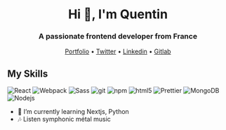 <h1 align="center">Hi 👋, I'm Quentin</h1>
<h3 align="center">A passionate frontend developer from France</h3>

<p align="center">
  <a href="https://quentindecoopman.netlify.app/">Portfolio</a> •
  <a href="https://twitter.com/qdec_dev">Twitter</a> •
  <a href="https://www.linkedin.com/in/quentin-decoopman-23562a229">Linkedin</a> •
   <a href="https://gitlab.com/qdec.dev">Gitlab</a> 
</p>

## My Skills

<p>
  <img alt="React" src="https://img.shields.io/badge/-React-45b8d8?style=flat-square&logo=react&logoColor=white" />
  <img alt="Webpack" src="https://img.shields.io/badge/-Webpack-8DD6F9?style=flat-square&logo=webpack&logoColor=white" /> 
  <img alt="Sass" src="https://img.shields.io/badge/-Sass-CC6699?style=flat-square&logo=sass&logoColor=white" />
  <img alt="git" src="https://img.shields.io/badge/-Git-F05032?style=flat-square&logo=git&logoColor=white" />
  <img alt="npm" src="https://img.shields.io/badge/-NPM-CB3837?style=flat-square&logo=npm&logoColor=white" />
  <img alt="html5" src="https://img.shields.io/badge/-HTML5-E34F26?style=flat-square&logo=html5&logoColor=white" />
  <img alt="Prettier" src="https://img.shields.io/badge/-Prettier-F7B93E?style=flat-square&logo=prettier&logoColor=white" />
  <img alt="MongoDB" src="https://img.shields.io/badge/-MongoDB-13aa52?style=flat-square&logo=mongodb&logoColor=white" />
  <img alt="Nodejs" src="https://img.shields.io/badge/-Nodejs-43853d?style=flat-square&logo=Node.js&logoColor=white" />
</p>


- 🌱 I’m currently learning Nextjs, Python
- 🎶 Listen symphonic métal music


<!---
QDec59/QDec59 is a ✨ special ✨ repository because its `README.md` (this file) appears on your GitHub profile.
You can click the Preview link to take a look at your changes.
--->
